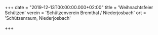 +++
date = "2019-12-13T00:00:00.000+02:00"
title = 'Weihnachtsfeier Schützen'
verein = 'Schützenverein Bremthal / Niederjosbach'
ort = 'Schützenraum, Niederjosbach'

+++

      